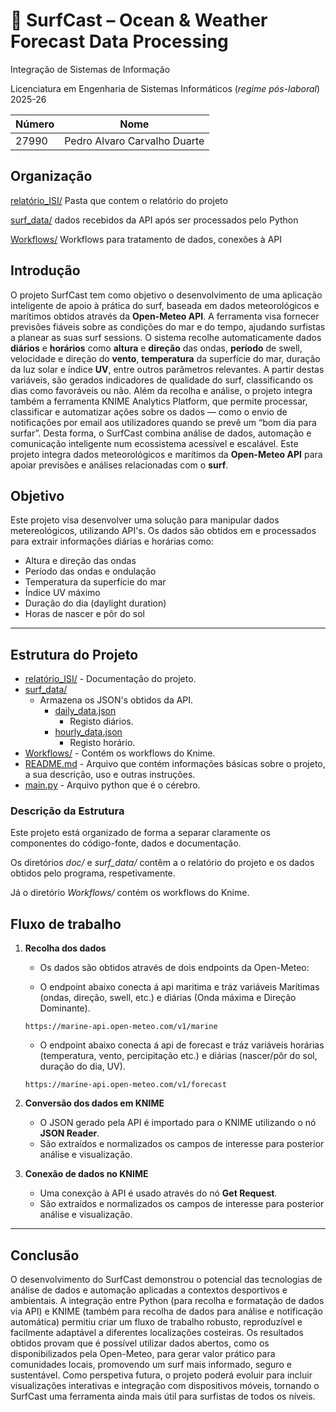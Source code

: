 # 🌊 SurfCast – Ocean & Weather Forecast Data Processing

Integração de Sistemas de Informação

Licenciatura em Engenharia de Sistemas Informáticos (*regime pós-laboral*) 2025-26


| Número | Nome |
| -----   | ---- |
| 27990     | Pedro Alvaro Carvalho Duarte  |

## Organização

[relatório_ISI/](./relatóri_ISI/)  Pasta que contem o relatório do projeto

[surf_data/](./surf_data/)  dados recebidos da API após ser processados pelo Python

[Workflows/](./Workflows/)  Workflows para tratamento de dados, conexões à API 



## Introdução
O projeto SurfCast tem como objetivo o desenvolvimento de uma aplicação inteligente de apoio à prática do surf, baseada em dados meteorológicos e marítimos obtidos através da **Open-Meteo API**. A ferramenta visa fornecer previsões fiáveis sobre as condições do mar e do tempo, ajudando surfistas a planear as suas surf sessions.
O sistema recolhe automaticamente dados **diários** e **horários** como **altura** e **direção** das ondas, **período** de swell, velocidade e direção do **vento**, **temperatura** da superfície do mar, duração da luz solar e índice **UV**, entre outros parâmetros relevantes. A partir destas variáveis, são gerados indicadores de qualidade do surf, classificando os dias como favoráveis ou não.
Além da recolha e análise, o projeto integra também a ferramenta KNIME Analytics Platform, que permite processar, classificar e automatizar ações sobre os dados — como o envio de notificações por email aos utilizadores quando se prevê um “bom dia para surfar”. Desta forma, o SurfCast combina análise de dados, automação e comunicação inteligente num ecossistema acessível e escalável.
Este projeto integra dados meteorológicos e marítimos da **Open-Meteo API** para apoiar previsões e análises relacionadas com o **surf**.  

## Objetivo
Este projeto visa desenvolver uma solução para manipular dados metereológicos, utilizando  API's. Os dados são obtidos em e processados para extrair informações diárias e horárias como:

- Altura e direção das ondas  
- Período das ondas e ondulação  
- Temperatura da superfície do mar  
- Índice UV máximo  
- Duração do dia (daylight duration)  
- Horas de nascer e pôr do sol  

---

## Estrutura do Projeto
-   [relatório_ISI/](./SurfCast/relatóri_ISI)
            -   Documentação do projeto.
-   [surf_data/](./surf_data/)
    -   Armazena os JSON's obtidos da API.
        -   [daily_data.json](./surf_data/daily_data.json)
            -   Registo diários.
        -   [hourly_data.json](./surf_data/hourly_data.json)
            -   Registo horário.
-   [Workflows/](./Workflows)
        -   Contém os workflows do Knime.
-   [README.md](README.md)
        -   Arquivo que contém informações básicas sobre o projeto, a sua descrição, uso e outras instruções.
-   [main.py](main.py)
        -   Arquivo python que é o cérebro.

### Descrição da Estrutura

Este projeto está organizado de forma a separar claramente os componentes do código-fonte, dados e documentação.

Os diretórios *doc/* e *surf_data/* contêm a o relatório do projeto e os dados obtidos pelo programa, respetivamente.


Já o diretório *Workflows/* contém os workflows do Knime.

##  Fluxo de trabalho

1. **Recolha dos dados**
    - Os dados são obtidos através de dois endpoints da Open-Meteo:

    - O endpoint abaixo conecta á api maritima e tráz variáveis Marítimas (ondas, direção, swell, etc.) e diárias (Onda máxima e Direção Dominante).  
     ```
     https://marine-api.open-meteo.com/v1/marine
     ```
    
    - O endpoint abaixo conecta á api de forecast e tráz variáveis horárias (temperatura, vento, percipitação etc.) e diárias (nascer/pôr do sol, duração do dia, UV).
     ```
     https://marine-api.open-meteo.com/v1/forecast
     ```

2. **Conversão dos dados em KNIME**
    - O JSON gerado pela API é importado para o KNIME utilizando o nó **JSON Reader**.
    - São extraídos e normalizados os campos de interesse para posterior análise e visualização.

3. **Conexão de dados no KNIME**
    - Uma conexção à API é usado através do nó **Get Request**.
    - São extraídos e normalizados os campos de interesse para posterior análise e visualização.
---

## Conclusão

O desenvolvimento do SurfCast demonstrou o potencial das tecnologias de análise de dados e automação aplicadas a contextos desportivos e ambientais. A integração entre Python (para recolha e formatação de dados via API) e KNIME (também para recolha de dados para análise e notificação automática) permitiu criar um fluxo de trabalho robusto, reproduzível e facilmente adaptável a diferentes localizações costeiras.
Os resultados obtidos provam que é possível utilizar dados abertos, como os disponibilizados pela Open-Meteo, para gerar valor prático para comunidades locais, promovendo um surf mais informado, seguro e sustentável.
Como perspetiva futura, o projeto poderá evoluir para incluir visualizações interativas e integração com dispositivos móveis, tornando o SurfCast uma ferramenta ainda mais útil para surfistas de todos os níveis.